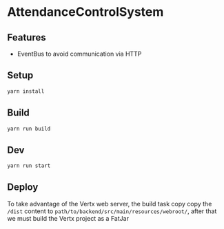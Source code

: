 # AttendanceControlSystem

## Features

- EventBus to avoid communication via HTTP

## Setup

```bash
yarn install
```

## Build

```bash
yarn run build
```

## Dev

```bash
yarn run start
```

## Deploy

To take advantage of the Vertx web server, the build task copy copy 
the `/dist` content to `path/to/backend/src/main/resources/webroot/`,
after that we must build the Vertx project as a FatJar
